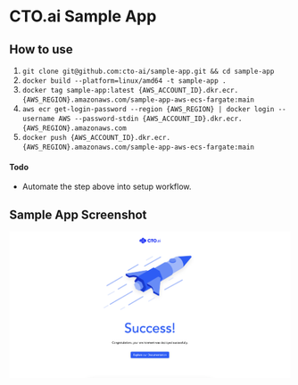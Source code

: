 # CTO.ai Sample App

## How to use

1. `git clone git@github.com:cto-ai/sample-app.git && cd sample-app`
2. `docker build --platform=linux/amd64 -t sample-app .`
3. `docker tag sample-app:latest {AWS_ACCOUNT_ID}.dkr.ecr.{AWS_REGION}.amazonaws.com/sample-app-aws-ecs-fargate:main`
4. `aws ecr get-login-password --region {AWS_REGION} | docker login --username AWS --password-stdin {AWS_ACCOUNT_ID}.dkr.ecr.{AWS_REGION}.amazonaws.com`
5. `docker push {AWS_ACCOUNT_ID}.dkr.ecr.{AWS_REGION}.amazonaws.com/sample-app-aws-ecs-fargate:main`

#### Todo

- Automate the step above into setup workflow.

## Sample App Screenshot

![index page screenshot](./img/index.png 'Index page screenshot')
